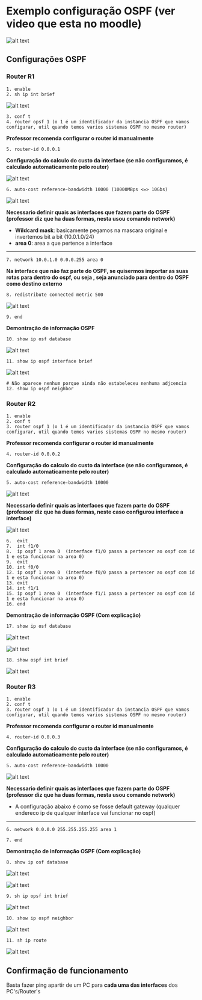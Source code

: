 # Exemplo configuração OSPF (ver video que esta no moodle)

![alt text](img/image.png)


## Configurações OSPF

### Router R1

    1. enable
    2. sh ip int brief

![alt text](img/image-2.png)

    3. conf t 
    4. router opsf 1 (o 1 é um identificador da instancia OSPF que vamos configurar, util quando temos varios sistemas OSPF no mesmo router)

**Professor recomenda configurar o router id manualmente**

    5. router-id 0.0.0.1

**Configuração do calculo do custo da interface (se não configuramos, é calculado automaticamente pelo router)**

![alt text](img/image-3.png)

    6. auto-cost reference-bandwidth 10000 (10000MBps <=> 10Gbs)

![alt text](img/image-4.png)


**Necessario definir quais as interfaces que fazem parte do OSPF (professor diz que ha duas formas, nesta usou comando network)**

+ **Wildcard mask**: basicamente pegamos na mascara original e invertemos bit a bit (10.0.1.0/24)
+ **area 0**: area a que pertence a interface
****

    7. network 10.0.1.0 0.0.0.255 area 0 

**Na interface que não faz parte do OSPF, se quisermos importar as suas rotas para dentro do ospf, ou seja , seja anunciado para dentro do OSPF como destino externo**

    8. redistribute connected metric 500

![alt text](img/image-5.png)

    9. end 

**Demontração de informação OSPF**

    10. show ip osf database 

![alt text](img/image-6.png)

    11. show ip ospf interface brief

![alt text](img/image-7.png)

    # Não aparece nenhum porque ainda não estabeleceu nenhuma adjcencia
    12. show ip ospf neighbor
    

### Router R2

    1. enable
    2. conf t 
    3. router ospf 1 (o 1 é um identificador da instancia OSPF que vamos configurar, util quando temos varios sistemas OSPF no mesmo router)

**Professor recomenda configurar o router id manualmente**

    4. router-id 0.0.0.2

**Configuração do calculo do custo da interface (se não configuramos, é calculado automaticamente pelo router)**

    5. auto-cost reference-bandwidth 10000

![alt text](img/image-8.png)


**Necessario definir quais as interfaces que fazem parte do OSPF (professor diz que ha duas formas, neste caso configurou interface a interface)**

![alt text](img/image-9.png)

    6.  exit 
    7.  int f1/0
    8.  ip ospf 1 area 0  (interface f1/0 passa a pertencer ao ospf com id 1 e esta funcionar na area 0)
    9.  exit
    10. int f0/0 
    12. ip ospf 1 area 0  (interface f0/0 passa a pertencer ao ospf com id 1 e esta funcionar na area 0)
    13. exit
    14. int f1/1
    15. ip ospf 1 area 0  (interface f1/1 passa a pertencer ao ospf com id 1 e esta funcionar na area 0)
    16. end

**Demontração de informação OSPF (Com explicação)**

    17. show ip osf database 

![alt text](img/image-10.png)

![alt text](img/image-11.png)


    18. show ospf int brief

![alt text](img/image-12.png)



### Router R3

    1. enable
    2. conf t 
    3. router ospf 1 (o 1 é um identificador da instancia OSPF que vamos configurar, util quando temos varios sistemas OSPF no mesmo router)

**Professor recomenda configurar o router id manualmente**

    4. router-id 0.0.0.3

**Configuração do calculo do custo da interface (se não configuramos, é calculado automaticamente pelo router)**

    5. auto-cost reference-bandwidth 10000

![alt text](img/image-13.png)


**Necessario definir quais as interfaces que fazem parte do OSPF (professor diz que ha duas formas, nesta usou comando network)**

+ A configuração abaixo é como se fosse default gateway (qualquer endereco ip de qualquer interface vai funcionar no ospf)

****

    6. network 0.0.0.0 255.255.255.255 area 1 

    7. end

**Demontração de informação OSPF (Com explicação)**

    8. show ip osf database

![alt text](img/image-14.png)

![alt text](img/image-15.png)

    9. sh ip opsf int brief 

![alt text](img/image-17.png)

    10. show ip ospf neighbor 

![alt text](img/image-16.png)

    11. sh ip route 

![alt text](img/image-18.png)


## Confirmação de funcionamento

Basta fazer ping apartir de um PC para **cada uma das interfaces** dos PC's/Router's